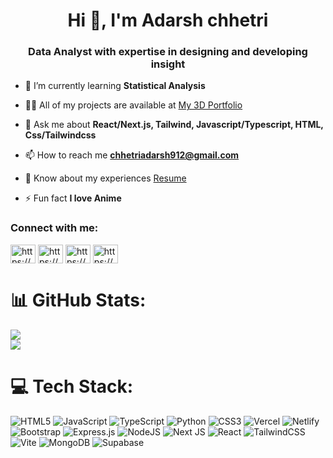 
<h1 align="center">Hi 👋, I'm Adarsh chhetri</h1>  
<h3 align="center">Data Analyst with expertise in designing and developing insight</h3>  
  
- 🌱 I’m currently learning **Statistical Analysis**  
  
- 👨‍💻 All of my projects are available at [My 3D Portfolio](https://3dportfolio-6iya.vercel.app/)  
  
- 💬 Ask me about **React/Next.js, Tailwind, Javascript/Typescript, HTML, Css/Tailwindcss**  
  
- 📫 How to reach me **chhetriadarsh912@gmail.com**  
  
- 📄 Know about my experiences [Resume](https://drive.google.com/file/d/1uFHoVrn0ywvklGy5M0RWHljORXCCWEHr/view)  
  
- ⚡ Fun fact **I love Anime**  
  
<h3 align="left">Connect with me:</h3>  
<p align="left">  
<a href="https//dev.to/adarshchhetri9" target="blank"><img align="center" src="https://raw.githubusercontent.com/rahuldkjain/github-profile-readme-generator/master/src/images/icons/Social/devto.svg" alt="https://dev.to/adarshchhetri9" height="30" width="40" /></a>  
<a href="https://www.linkedin.com/in/adarsh-chhetri-20ab59210/" target="blank"><img align="center" src="https://raw.githubusercontent.com/rahuldkjain/github-profile-readme-generator/master/src/images/icons/Social/linked-in-alt.svg" alt="https://www.linkedin.com/in/adarsh-chhetri-20ab59210/" height="30" width="40" /></a>    
<a href="https:/www.facebook.com/adarsh.chhetri.927/" target="blank"><img align="center" src="https://raw.githubusercontent.com/rahuldkjain/github-profile-readme-generator/master/src/images/icons/Social/facebook.svg" alt="https://www.facebook.com/adarsh.chhetri.927/" height="30" width="40" /></a>  
<a href="https://www.instagram.com/_adarsh_chhetri_/" target="blank"><img align="center" src="https://raw.githubusercontent.com/rahuldkjain/github-profile-readme-generator/master/src/images/icons/Social/instagram.svg" alt="https://www.instagram.com/_adarsh_chhetri_/" height="30" width="40" /></a>  
</p>  

# 📊 GitHub Stats:
![](https://github-readme-streak-stats.herokuapp.com/?user=adarshchhetri9&theme=dark&hide_border=false)<br/>
![](https://github-readme-stats.vercel.app/api/top-langs/?username=adarshchhetri9&theme=dark&hide_border=false&include_all_commits=false&count_private=false&layout=compact)
  
# 💻 Tech Stack:
![HTML5](https://img.shields.io/badge/html5-%23E34F26.svg?style=for-the-badge&logo=html5&logoColor=white) ![JavaScript](https://img.shields.io/badge/javascript-%23323330.svg?style=for-the-badge&logo=javascript&logoColor=%23F7DF1E) ![TypeScript](https://img.shields.io/badge/typescript-%23007ACC.svg?style=for-the-badge&logo=typescript&logoColor=white) ![Python](https://img.shields.io/badge/python-3670A0?style=for-the-badge&logo=python&logoColor=ffdd54) ![CSS3](https://img.shields.io/badge/css3-%231572B6.svg?style=for-the-badge&logo=css3&logoColor=white) ![Vercel](https://img.shields.io/badge/vercel-%23000000.svg?style=for-the-badge&logo=vercel&logoColor=white) ![Netlify](https://img.shields.io/badge/netlify-%23000000.svg?style=for-the-badge&logo=netlify&logoColor=#00C7B7) ![Bootstrap](https://img.shields.io/badge/bootstrap-%238511FA.svg?style=for-the-badge&logo=bootstrap&logoColor=white) ![Express.js](https://img.shields.io/badge/express.js-%23404d59.svg?style=for-the-badge&logo=express&logoColor=%2361DAFB) ![NodeJS](https://img.shields.io/badge/node.js-6DA55F?style=for-the-badge&logo=node.js&logoColor=white) ![Next JS](https://img.shields.io/badge/Next-black?style=for-the-badge&logo=next.js&logoColor=white) ![React](https://img.shields.io/badge/react-%2320232a.svg?style=for-the-badge&logo=react&logoColor=%2361DAFB) ![TailwindCSS](https://img.shields.io/badge/tailwindcss-%2338B2AC.svg?style=for-the-badge&logo=tailwind-css&logoColor=white) ![Vite](https://img.shields.io/badge/vite-%23646CFF.svg?style=for-the-badge&logo=vite&logoColor=white) ![MongoDB](https://img.shields.io/badge/MongoDB-%234ea94b.svg?style=for-the-badge&logo=mongodb&logoColor=white) ![Supabase](https://img.shields.io/badge/Supabase-3ECF8E?style=for-the-badge&logo=supabase&logoColor=white) 
  

